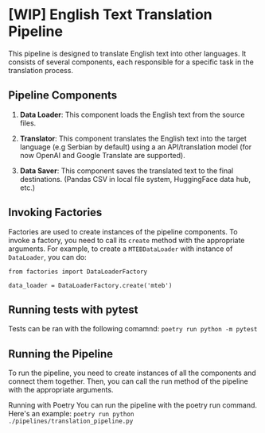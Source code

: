 # [WIP] English Text Translation Pipeline 
 
This pipeline is designed to translate English text into other languages. It consists of several components, each responsible for a specific task in the translation process.

## Pipeline Components

1. **Data Loader**: This component loads the English text from the source files.

2. **Translator**: This component translates the English text into the target language (e.g Serbian by default) using a an API/translation model (for now OpenAI and Google Translate are supported).

3. **Data Saver**: This component saves the translated text to the final destinations. (Pandas CSV in local file system, HuggingFace data hub, etc.)

## Invoking Factories

Factories are used to create instances of the pipeline components. To invoke a factory, you need to call its `create` method with the appropriate arguments. For example, to create a `MTEBDataLoader` with instance of `DataLoader`, you can do:

`from factories import DataLoaderFactory`

`data_loader = DataLoaderFactory.create('mteb')`

## Running tests with pytest

Tests can be ran with the following comamnd:
`poetry run python -m pytest`

## Running the Pipeline
To run the pipeline, you need to create instances of all the components and connect them together. Then, you can call the run method of the pipeline with the appropriate arguments.

Running with Poetry
You can run the pipeline with the poetry run command. Here's an example: 
`poetry run python ./pipelines/translation_pipeline.py `
